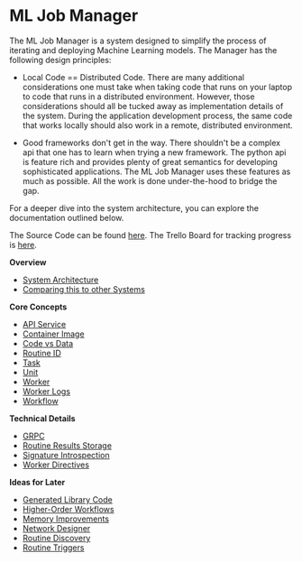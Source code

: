 # ML Job Manager

The ML Job Manager is a system designed to simplify the process of iterating
and deploying Machine Learning models. The Manager has the following design
principles:

- Local Code == Distributed Code. There are many additional considerations one
  must take when taking code that runs on your laptop to code that runs in a
  distributed environment. However, those considerations should all be tucked
  away as implementation details of the system. During the application
  development process, the same code that works locally should also work
  in a remote, distributed environment.

- Good frameworks don't get in the way. There shouldn't be a complex api
  that one has to learn when trying a new framework. The python api is feature
  rich and provides plenty of great semantics for developing sophisticated
  applications. The ML Job Manager uses these features as much as possible.
  All the work is done under-the-hood to bridge the gap.

For a deeper dive into the system architecture, you can explore the
documentation outlined below.

The Source Code can be found [here](https://github.com/9point).
The Trello Board for tracking progress is [here](https://trello.com/b/zRmkMlSn/9point).

**Overview**

- [System Architecture](./System-Architecture.md)
- [Comparing this to other Systems](./Comparisons.md)

**Core Concepts**

- [API Service](./API-Service.md)
- [Container Image](./API-Image.md)
- [Code vs Data](./Code-vs-Data.md)
- [Routine ID](./Routine-ID.md)
- [Task](./Task.md)
- [Unit](./Unit.md)
- [Worker](./Worker.md)
- [Worker Logs](./Worker-Logs.md)
- [Workflow](./Workflow.md)

**Technical Details**

- [GRPC](./GRPC.md)
- [Routine Results Storage](./Routine-Results-Storage.md)
- [Signature Introspection](./Signature-Introspection.md)
- [Worker Directives](./Worker-Directives.md)

**Ideas for Later**

- [Generated Library Code](./Generated-Library-Code.md)
- [Higher-Order Workflows](./Higher-Order-Workflows.md)
- [Memory Improvements](./Memory-Improvements.md)
- [Network Designer](./Network-Designer.md)
- [Routine Discovery](./Routine-Discovery.md)
- [Routine Triggers](./Routine-Triggers.md)
